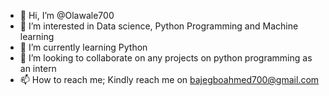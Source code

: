 - 👋 Hi, I’m @Olawale700
- 👀 I’m interested in Data science, Python Programming and Machine learning
- 🌱 I’m currently learning Python
- 💞️ I’m looking to collaborate on any projects on python programming as an intern
- 📫 How to reach me; Kindly reach me on bajegboahmed700@gmail.com

<!---
Olawale700/Olawale700 is a ✨ special ✨ repository because its `README.md` (this file) appears on your GitHub profile.
You can click the Preview link to take a look at your changes.
--->
